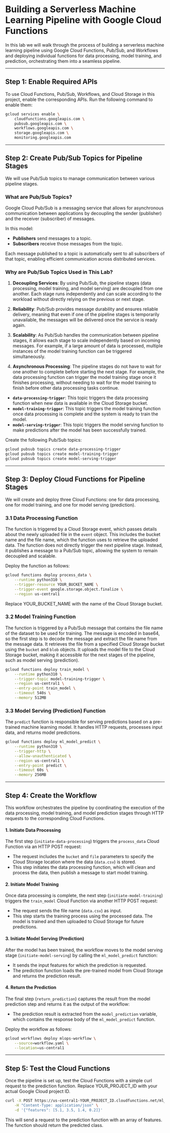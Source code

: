 # Building a Serverless Machine Learning Pipeline with Google Cloud Functions


In this lab we will walk through the process of building a serverless machine learning pipeline using Google Cloud Functions, Pub/Sub, and Workflows and deploying individual functions for data processing, model training, and prediction, orchestrating them into a seamless pipeline. 


---

## Step 1: Enable Required APIs
To use Cloud Functions, Pub/Sub, Workflows, and Cloud Storage in this project, enable the corresponding APIs. 
Run the following command to enable them:

```bash
gcloud services enable \
    cloudfunctions.googleapis.com \
    pubsub.googleapis.com \
    workflows.googleapis.com \
    storage.googleapis.com \
    monitoring.googleapis.com
```
---
## Step 2: Create Pub/Sub Topics for Pipeline Stages
We will use Pub/Sub topics to manage communication between various pipeline stages. 

### What are Pub/Sub Topics?
Google Cloud Pub/Sub is a messaging service that allows for asynchronous communication between applications by 
decoupling the sender (publisher) and the receiver (subscriber) of messages. 

In this model:
- **Publishers** send messages to a topic.
- **Subscribers** receive those messages from the topic.

Each message published to a topic is automatically sent to all subscribers of that topic, enabling efficient communication across distributed services.

### **Why are Pub/Sub Topics Used in This Lab?**

1. **Decoupling Services**: By using Pub/Sub, the pipeline stages (data processing, model training, and model serving) are decoupled from one another. Each stage runs independently and can scale according to the workload without directly relying on the previous or next stage.
   
2. **Reliability**: Pub/Sub provides message durability and ensures reliable delivery, meaning that even if one of the pipeline stages is temporarily unavailable, the messages will be delivered once the service is ready again.

3. **Scalability**: As Pub/Sub handles the communication between pipeline stages, it allows each stage to scale independently based on incoming messages. For example, if a large amount of data is processed, multiple instances of the model training function can be triggered simultaneously.

4. **Asynchronous Processing**: The pipeline stages do not have to wait for one another to complete before starting the next stage. For example, the data processing function can trigger the model training stage once it finishes processing, without needing to wait for the model training to finish before other data processing tasks continue.



- **`data-processing-trigger`**: This topic triggers the data processing function when new data is available in the Cloud Storage bucket.
- **`model-training-trigger`**: This topic triggers the model training function once data processing is complete and the system is ready to train the model.
- **`model-serving-trigger`**: This topic triggers the model serving function to make predictions after the model has been successfully trained.

Create the following Pub/Sub topics:

```bash
gcloud pubsub topics create data-processing-trigger
gcloud pubsub topics create model-training-trigger
gcloud pubsub topics create model-serving-trigger
```
---
## Step 3: Deploy Cloud Functions for Pipeline Stages
We will create and deploy three Cloud Functions: one for data processing, one for model training, and one for model serving (prediction).

### 3.1 Data Processing Function
 
The function is triggered by a Cloud Storage event, which passes details about the newly uploaded file in the `event` object. This includes the bucket name and the file name, which the function uses to retrieve the uploaded data.
The function does not directly trigger the next pipeline stage. Instead, it publishes a message to a Pub/Sub topic, allowing the system to remain decoupled and scalable.

 Deploy the function as follows:
``` bash
gcloud functions deploy process_data \
    --runtime python310 \
    --trigger-resource YOUR_BUCKET_NAME \
    --trigger-event google.storage.object.finalize \
    --region us-central1
```
Replace YOUR_BUCKET_NAME with the name of the Cloud Storage bucket.

### 3.2 Model Training Function
The function is triggered by a Pub/Sub message that contains the file name of the dataset to be used for training. The message is encoded in base64, so the first step is to decode the message and extract the file name from the message data.
It retrieves the file from a specified Cloud Storage bucket using the `bucket` and `blob` objects.
It uploads the model file to the Cloud Storage bucket, making it accessible for the next stages of the pipeline, such as model serving (prediction).

```bash
gcloud functions deploy train_model \
    --runtime python310 \
    --trigger-topic model-training-trigger \
    --region us-central1 \
    --entry-point train_model \
    --timeout 540s \
    --memory 512MB
```
### 3.3 Model Serving (Prediction) Function
The `predict` function is responsible for serving predictions based on a pre-trained machine learning model. It handles HTTP requests, processes input data, and returns model predictions.
```bash
gcloud functions deploy ml_model_predict \
    --runtime python310 \
    --trigger-http \
    --allow-unauthenticated \
    --region us-central1 \
    --entry-point predict \
    --timeout 60s \
    --memory 256MB
```
---
## Step 4: Create the Workflow
This workflow orchestrates the pipeline by coordinating the execution of the data processing, model training, and model prediction stages through HTTP requests to the corresponding Cloud Functions.

#### **1. Initiate Data Processing**
The first step (`initiate-data-processing`) triggers the `process_data` Cloud Function via an HTTP POST request:
- The request includes the `bucket` and `file` parameters to specify the Cloud Storage location where the data (`data.csv`) is stored.
- This step initiates the data processing function, which will clean and process the data, then publish a message to start model training.

#### **2. Initiate Model Training**
Once data processing is complete, the next step (`initiate-model-training`) triggers the `train_model` Cloud Function via another HTTP POST request:
- The request sends the file name (`data.csv`) as input.
- This step starts the training process using the processed data. The model is trained and then uploaded to Cloud Storage for future predictions.

#### **3. Initiate Model Serving (Prediction)**
After the model has been trained, the workflow moves to the model serving stage (`initiate-model-serving`) by calling the `ml_model_predict` function:
- It sends the input features for which the prediction is requested.
- The prediction function loads the pre-trained model from Cloud Storage and returns the prediction result.

#### **4. Return the Prediction**
The final step (`return_prediction`) captures the result from the model prediction step and returns it as the output of the workflow:
- The prediction result is extracted from the `model_prediction` variable, which contains the response body of the `ml_model_predict` function.

Deploy the workflow as follows:

```bash
gcloud workflows deploy mlops-workflow \
    --source=workflow.yaml \
    --location=us-central1
```
---

## Step 5: Test the Cloud Functions
Once the pipeline is set up, test the Cloud Functions with a simple curl request to the prediction function. Replace YOUR_PROJECT_ID with your actual Google Cloud project ID.

```bash
curl -X POST https://us-central1-YOUR_PROJECT_ID.cloudfunctions.net/ml_model_predict \
    -H "Content-Type: application/json" \
    -d '{"features": [5.1, 3.5, 1.4, 0.2]}'
```
This will send a request to the prediction function with an array of features. The function should return the predicted class.

